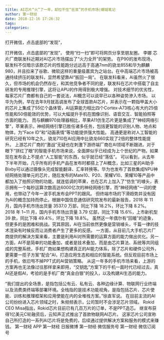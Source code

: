 ```yaml
---
title: AI芯片“火”了一年，却拉不住“狂泄”的手机市场|娜姐笔记
author: 第一财经
date: 2018-12-16 17:26:32
tags: 
categories: 
---
```

打开微信，点击底部的“发现”，
<!-- more -->
打开微信，点击底部的“发现”，
使用“扫一扫”即可将网页分享至朋友圈。
李娜
芯片厂商联发科近期对AI芯片市场摆出了“火力全开”的架势。
在P90的发布现场，联发科不仅暗示该款芯片的性能跑分远远高于高通7nm的骁龙855和华为麒麟 980，并且拉来了谷歌、微软这样的重量级嘉宾为之站台。在中高端芯片市场被高通持续挤压的联发科，显然希望靠AI“扳回一局”。
在联发科看来，AI虽然火了很久，但市场的机会仍然存在，和其他竞争者不同的是，联发科在芯片中搭载了自主研发的专用推理引擎，这将让APU的作用得到极大增强。
对技术细节的优劣性，每家芯片厂商都有自己的一套说法，AI概念可以说早已以各种姿势渗入市场。
以华为为例，早在去年9月就高调发布了全球首款AI芯片，并表示在一颗指甲盖大小的芯片上集成了55亿个晶体管，AI运算能力相比四个Cortex-A73核心有大约25倍性能和50倍能效的优势，可以大幅提升手机在图像识别、语音交互、智能拍照等方面的能力。
而与麒麟970处理器相比，苹果A11仿生芯片更是集成了“神经网络引擎”，苹果表示，神经网络引擎已胜任诸多任务，包括更智能的识别人物、地点和物体，为“Face ID”和“动画表情”等功能提供强大性能。
高通更是称对人工智能的研究已经有10年之久。骁龙710在AI应用中比骁龙660实现了2倍的整体性能提升。
上游芯片厂商的“激战”无疑也在刺激下游终端厂商在AI领域不断跟进。对于眼下“拼红了眼”的智能手机市场来说，全面屏似乎已经成为上个世纪的产物。如果现在发布会上不提点“人工智能”的东西，似乎就已经“落伍”。
可以看到，从去年下半年开始，几乎所有的手机产品在发布时都搭上了AI概念，比如三星的AI助手Bixby可以通过摄像头完成智能翻译、汇率转换等。华为也发布了首款集成NPU神经网络处理单元的芯片，随后发布的Mate10、P20、荣耀V10、荣耀10等产品中都加入了拍照识物的功能。就连低调的苹果，也在芯片上加入了“仿生”的噱头，表示拥有一个每秒运算次数高达6000亿次的神经网络引擎，而“神经网络”一词的使用，也带动了今年一波手机发布会PPT的跟风。
但终端市场的下滑趋势并没有因为AI的概念加持而停止。根据中国信息通信研究院发布的最新报告，2018 年 11 月，国内手机市场出货量 3537.0 万部，同比下降 18.2%，环比下降 8.2%。 2018 年 1~11 月，国内手机市场出货量 3.79 亿部，同比下降 15.6%，上市新机型 39 款，同比下降 49.4%，环比下降 18.8%。
虽然这一年偶尔有“回暖”的迹象，但更多的是困难和挑战。究其原因，AI在当前依然更像是营销噱头，千篇一律的技术渲染有时候反而让消费者产生了更多的反感。
一方面，从目前几大手机芯片厂商提供的解决方案来看，主要是利用AI对所需要的运算方面的能力做出优化。另一方面，AI不是简单的功能叠加，或者是技术叠加，而是由芯片算法、系统等共同组成的完整系统，手机厂商如果想构建真正的AI能力体系，除了芯片和硬件公司外，更需要一揽子方案“配合”AI，打造应用生态和相应的智能系统。但反观目前市场上的手机，依旧甩不掉PPT式的AI营销策略。
从这一年多的手机市场来看，上游的方案再也无法像过往那样拿来即用，“交钥匙”方案下的千机一面时代已经过去，真AI还是假AI，考验的是手机厂商“真金白银”的投入，以及构建AI生态的能力。
 
 
“我们提出的全场景，是指包括公有云、私有云、各种边缘计算、物联网行业终端以及消费类终端等部署环境。全栈指的是技术功能视角，是指包括芯片、芯片使能、训练和推理框架和应用使能在内的全堆栈方案。”徐直军说。
在目前主流的AI公司纷纷进入芯片领域之时，朱频频表示，公司暂时不会涉足芯片领域。
Rokid CEO Misa指出，Rokid芯片目前已有几百万片的订单，不是PPT造芯。
继宣布获得1亿美元C轮融资后，云知声正式推出了首款物联网AI芯片。
这家芯片公司宣称自己所打造的一系列AI芯片将是免费的，后续通过提供解决方案和服务的模式来赚钱。
第一财经
APP
第一财经
日报微博
第一财经
微信服务号
第一财经
微信订阅号
